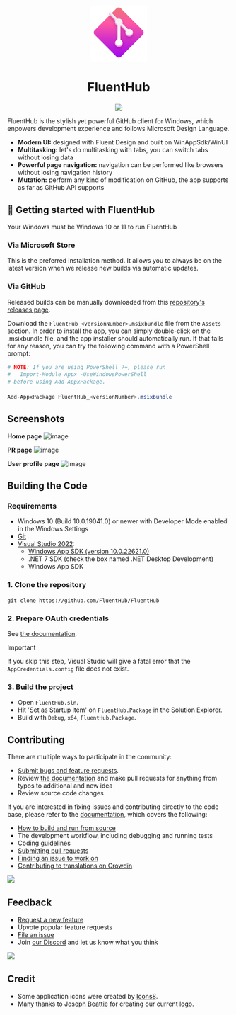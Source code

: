<p align="center">
  <img width="128" align="center" src="../assets/fluenthub.png" />
</p>
<h1 align="center">
  FluentHub
</h1>
<p align="center">
  <a title="Microsoft Store" target="_blank" href="https://apps.microsoft.com/store/detail/fluenthub/9nkb9hx8rjz3">
  <img width="220" align="center" src="https://get.microsoft.com/images/en-us%20dark.svg" /></a>
</p>

FluentHub is the stylish yet powerful GitHub client for Windows, which enpowers development experience and follows Microsoft Design Language.

- **Modern UI:** designed with Fluent Design and built on WinAppSdk/WinUI
- **Multitasking:** let's do multitasking with tabs, you can switch tabs without losing data
- **Powerful page navigation:** navigation can be performed like browsers without losing navigation history
- **Mutation:** perform any kind of modification on GitHub, the app supports as far as GitHub API supports

## 🎁 Getting started with FluentHub

Your Windows must be Windows 10 or 11 to run FluentHub

### Via Microsoft Store

This is the preferred installation method. It allows you to always be on the latest version when we release new builds via automatic updates.

### Via GitHub

Released builds can be manually downloaded from this [repository's releases page](https://github.com/FluentHub/FluentHub/releases).

Download the `FluentHub_<versionNumber>.msixbundle` file from the `Assets` section. In order to install the app, you can simply double-click on the .msixbundle file, and the app installer should automatically run. If that fails for any reason, you can try the following command with a PowerShell prompt:

```powershell
# NOTE: If you are using PowerShell 7+, please run
#   Import-Module Appx -UseWindowsPowerShell
# before using Add-AppxPackage.

Add-AppxPackage FluentHub_<versionNumber>.msixbundle
```

## Screenshots

**Home page**
![image](https://github.com/0x5bfa/FluentHub/assets/62196528/a31bdace-8700-4a6a-83e9-1cdc52955c4f)

**PR page**
![image](https://github.com/0x5bfa/FluentHub/assets/62196528/a29c4ef8-1fe5-47c3-be03-6afebe02c55b)

**User profile page**
![image](https://github.com/0x5bfa/FluentHub/assets/62196528/35ffbe36-00d3-4d04-9019-67307febfc95)

## Building the Code

### Requirements

- Windows 10 (Build 10.0.19041.0) or newer with Developer Mode enabled in the Windows Settings
- [Git](https://git-scm.com/)
- [Visual Studio 2022](https://visualstudio.microsoft.com/vs/):
  - [Windows App SDK (version 10.0.22621.0)](https://developer.microsoft.com/en-us/windows/downloads/windows-sdk/)
  - .NET 7 SDK (check the box named .NET Desktop Development)
  - Windows App SDK

### 1. Clone the repository

```git
git clone https://github.com/FluentHub/FluentHub
```

### 2. Prepare OAuth credentials

See [the documentation](docs/credentials.md).

> [!IMPORTANT]  
> If you skip this step, Visual Studio will give a fatal error that the `AppCredentials.config` file does not exist.

### 3. Build the project

- Open `FluentHub.sln`.
- Hit 'Set as Startup item' on `FluentHub.Package` in the Solution Explorer.
- Build with `Debug`, `x64`, `FluentHub.Package`.

## Contributing

There are multiple ways to participate in the community:

- [Submit bugs and feature requests](https://github.com/FluentHub/FluentHub/issues/new/choose).
- Review [the documentation](docs/code-style.md) and make pull requests for anything from typos to additional and new idea
- Review source code changes

If you are interested in fixing issues and contributing directly to the code base, please refer to the [documentation](docs/), which covers the following:

- [How to build and run from source](docs/)
- The development workflow, including debugging and running tests
- Coding guidelines
- [Submitting pull requests](https://github.com/FluentHub/FluentHub/pulls)
- [Finding an issue to work on](https://github.com/FluentHub/FluentHub/issues/)
- [Contributing to translations on Crowdin](https://crowdin.com/project/fluenthub)

<a href="https://crowdin.com/project/fluenthub" rel="nofollow">
  <img style="width:140;height:40" src="https://badges.crowdin.net/badge/dark/crowdin-on-light.png" /></a>

## Feedback

- [Request a new feature](https://github.com/FluentHub/FluentHub/pulls)
- Upvote popular feature requests
- [File an issue](https://github.com/FluentHub/FluentHub/issues/new/choose)
- Join [our Discord](https://discord.gg/8KtRkjq2Q4) and let us know what you think

[![](https://dcbadge.vercel.app/api/server/8KtRkjq2Q4?style=flat)](https://discord.gg/8KtRkjq2Q4)

## Credit

- Some application icons were created by [Icons8](https://github.com/icons8).
- Many thanks to [Joseph Beattie](https://github.com/josephbeattie) for creating our current logo.

